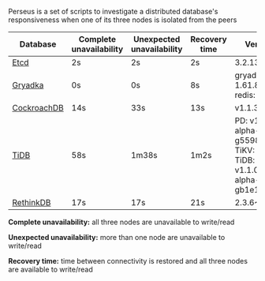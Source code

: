 Perseus is a set of scripts to investigate a distributed database's responsiveness when one of its three nodes is isolated from the peers

| Database | Complete unavailability | Unexpected unavailability | Recovery time | Version |
| --- | --- | --- | --- | --- |
| [Etcd](https://github.com/rystsov/perseus/tree/master/etcd) | 2s | 2s | 2s | 3.2.13 |
| [Gryadka](https://github.com/rystsov/perseus/tree/master/gryadka) | 0s | 0s | 8s | gryadka: 1.61.8<br/> redis: 4.0.1 |
| [CockroachDB](https://github.com/rystsov/perseus/tree/master/cockroachdb) | 14s | 33s | 13s | v1.1.3 |
| [TiDB](https://github.com/rystsov/perseus/tree/master/tidb) | 58s | 1m38s | 1m2s | PD: v1.1.0-alpha-54-g5598c00<br/>TiKV: 1.0.1<br/>TiDB: v1.1.0-alpha-357-gb1e1a26 |
| [RethinkDB](https://github.com/rystsov/perseus/tree/master/rethinkdb) | 17s | 17s | 21s | 2.3.6~0zesty |

**Complete unavailability:** all three nodes are unavailable to write/read

**Unexpected unavailability:** more than one node are unavailable to write/read

**Recovery time:** time between connectivity is restored and all three nodes are available to write/read
